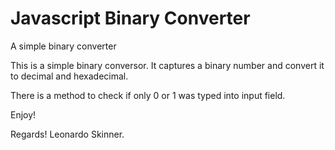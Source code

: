 # Javascript Binary Converter
A simple binary converter

This is a simple binary conversor.
It captures a binary number and convert it to decimal and hexadecimal.

There is a method to check if only 0 or 1 was typed into input field.

Enjoy!

Regards!
Leonardo Skinner.
